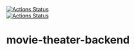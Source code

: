 
[![Actions Status](https://github.com/kosmolet/movie-theater-backend/workflows/Cinema20backend/badge.svg?branch=main)](https://github.com/kosmolet/movie-theater-backend/actions)  
[![Actions Status](https://github.com/kosmolet/movie-theater-backend/workflows/Run%20Lint/badge.svg?branch=main)](https://github.com/kosmolet/movie-theater-backend/actions) 
# movie-theater-backend
